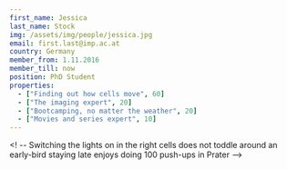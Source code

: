```yaml
---
first_name: Jessica
last_name: Stock
img: /assets/img/people/jessica.jpg
email: first.last@imp.ac.at
country: Germany
member_from: 1.11.2016
member_till: now
position: PhD Student
properties:
  - ["Finding out how cells move", 60]
  - ["The imaging expert", 20]
  - ["Bootcamping, no matter the weather", 20]
  - ["Movies and series expert", 10]
---
```

<! --
Switching the lights on in the right cells
does not toddle around
an early-bird staying late
enjoys doing 100 push-ups in Prater
-->
